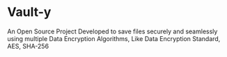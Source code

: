 # Vault-y
An Open Source Project Developed to save files securely and seamlessly using multiple Data Encryption Algorithms, Like Data Encryption Standard, AES, SHA-256 
